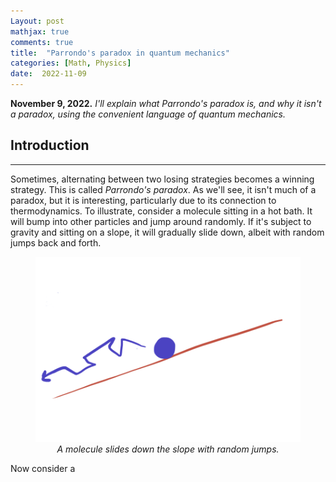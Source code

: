 ```yaml
---
Layout: post
mathjax: true
comments: true
title:  "Parrondo's paradox in quantum mechanics"
categories: [Math, Physics]
date:  2022-11-09
---
```


**November 9, 2022.** *I'll explain what Parrondo's paradox is, and why it
  isn't a paradox, using the convenient language of quantum mechanics.*

## Introduction
---

Sometimes, alternating between two losing strategies becomes a winning
strategy. This is called *Parrondo's paradox*. As we'll see, it isn't
much of a paradox, but it is interesting, particularly due to its
connection to thermodynamics.
To illustrate, consider a molecule sitting in a hot bath.
It will bump into other particles and jump around randomly.
If it's subject to gravity and sitting on a slope, it will gradually
slide down, albeit with random jumps back and forth.

<figure>
    <div style="text-align:center"><img src
    ="/img/posts/parrondo1.png" width="600"/>
	<figcaption><i>A molecule slides down the slope with random jumps.</i></figcaption>
	</div>
	</figure>

Now consider a 
